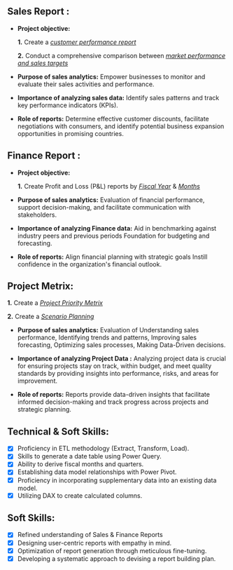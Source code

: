 ## Sales Report :


- **Project objective:**

    **1.** Create a _[customer performance report](https://github.com/ChanduBoppana-9999/Excel-Sales-Analytics/blob/main/Customer%20Performance%20Report.pdf)_

    **2.** Conduct a comprehensive comparison between _[market performance and sales targets](https://github.com/ChanduBoppana-9999/Excel-Sales-Analytics/blob/main/Market%20Performance%20Vs%20Target.pdf)_

- **Purpose of sales analytics:** Empower businesses to monitor and evaluate their sales activities and performance.

- **Importance of analyzing sales data:** Identify sales patterns and track key performance indicators (KPIs).

- **Role of reports:** Determine effective customer discounts, facilitate negotiations with consumers, and identify potential business expansion opportunities in promising countries.


## Finance Report :

- **Project objective:**

    **1.** Create Profit and Loss (P&L) reports by _[Fiscal Year](https://github.com/ChanduBoppana-9999/Excel-Sales-Analytics/blob/main/P%26L%20Statement%20by%20Fiscal%20Year.pdf)_ & _[Months](https://github.com/ChanduBoppana-9999/Excel-Sales-Analytics/blob/main/P%26L%20Statement%20by%20Fiscal%20Month.pdf)_


- **Purpose of sales analytics:** Evaluation of financial performance, support decision-making, and facilitate communication with stakeholders.

- **Importance of analyzing Finance data:** Aid in benchmarking against industry peers and previous periods Foundation for budgeting and forecasting.

- **Role of reports:** Align financial planning with strategic goals Instill confidence in the organization's financial outlook.
 
## Project Metrix:

   **1.** Create a _[Project Priority Metrix](https://github.com/ChanduBoppana-9999/Excel-Sales-Analytics/blob/main/Project%20Priority%20Matrix.pdf)_


   **2.** Create a _[Scenario Planning](https://github.com/ChanduBoppana-9999/Excel-Sales-Analytics/blob/main/Scenario%20Planning.pdf)_

- **Purpose of sales analytics:** Evaluation of  Understanding sales performance, Identifying trends and patterns, Improving sales forecasting, Optimizing sales processes, Making Data-Driven decisions.
 
- **Importance of analyzing Project Data :** Analyzing project data is crucial for ensuring projects stay on track, within budget, and meet quality standards by providing insights into performance, risks, and areas for improvement.
 
- **Role of reports:** Reports provide data-driven insights that facilitate informed decision-making and track progress across projects and strategic planning.
 
## Technical & Soft Skills:
- [x] Proficiency in ETL methodology (Extract, Transform, Load).
- [x] Skills to generate a date table using Power Query.
- [x] Ability to derive fiscal months and quarters.
- [x] Establishing data model relationships with Power Pivot.
- [x] Proficiency in incorporating supplementary data into an existing data model.
- [x] Utilizing DAX to create calculated columns.

## Soft Skills:
- [x] Refined understanding of Sales & Finance Reports
- [x] Designing user-centric reports with empathy in mind.
- [x] Optimization of report generation through meticulous fine-tuning.
- [x] Developing a systematic approach to devising a report building plan.
